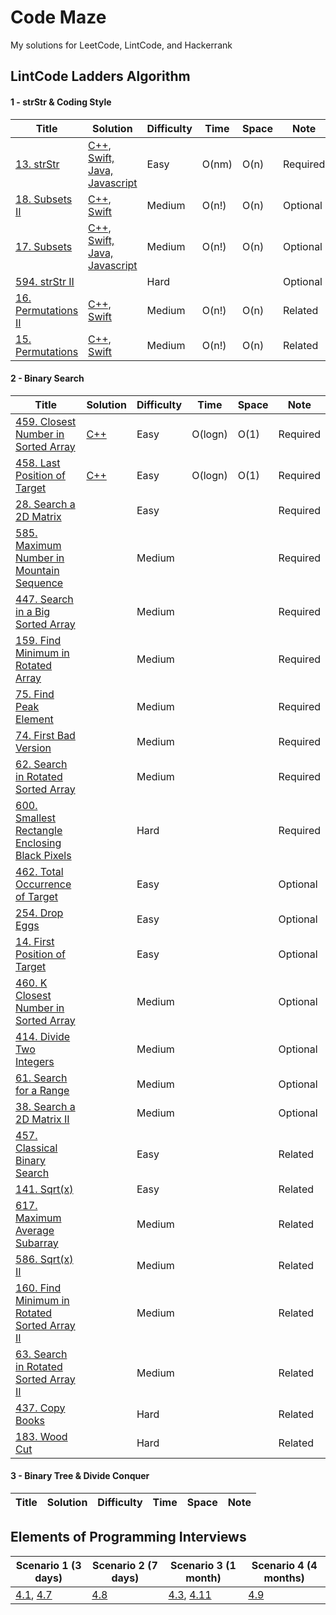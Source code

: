 Code Maze
========

My solutions for LeetCode, LintCode, and Hackerrank

## LintCode Ladders Algorithm

#### 1 - strStr & Coding Style
| Title | Solution | Difficulty | Time | Space | Note |
| ----- | -------- | ---------- | ---- | ----- | ---- |
[13. strStr](http://www.lintcode.com/en/problem/strstr/) | [C++, Swift, Java, Javascript](./src/implement_strstr/) | Easy | O(nm) | O(n) | Required
[18. Subsets II](http://www.lintcode.com/en/problem/subsets-ii/) | [C++, Swift](./src/subsets_ii/) | Medium | O(n!) | O(n) | Optional
[17. Subsets](http://www.lintcode.com/en/problem/subsets/) | [C++, Swift, Java, Javascript](./src/subsets/) | Medium | O(n!) | O(n) | Optional
[594. strStr II](http://www.lintcode.com/en/problem/strstr-ii/) |  | Hard |  |  | Optional
[16. Permutations II](http://www.lintcode.com/en/problem/permutations-ii/) | [C++, Swift](./src/permutations_ii/) | Medium | O(n!) | O(n) | Related
[15. Permutations](http://www.lintcode.com/en/problem/permutations/) | [C++, Swift](./src/permutations/) | Medium | O(n!) | O(n) | Related

#### 2 - Binary Search
| Title | Solution | Difficulty | Time | Space | Note |
| ----- | -------- | ---------- | ---- | ----- | ---- |
[459. Closest Number in Sorted Array](http://www.lintcode.com/en/problem/closest-number-in-sorted-array/) | [C++](./src/closest_number_in_sorted_array) | Easy | O(logn) | O(1) | Required
[458. Last Position of Target](http://www.lintcode.com/en/problem/last-position-of-target/) | [C++](./src/last_position_of_target/) | Easy | O(logn) | O(1) | Required
[28. Search a 2D Matrix](http://www.lintcode.com/problem/search-a-2d-matrix/) |  | Easy |  |  | Required
[585. Maximum Number in Mountain Sequence](http://www.lintcode.com/problem/maximum-number-in-mountain-sequence/) |  | Medium |  |  | Required
[447. Search in a Big Sorted Array](http://www.lintcode.com/problem/search-in-a-big-sorted-array/) |  | Medium |  |  | Required
[159. Find Minimum in Rotated Array](http://www.lintcode.com/problem/find-minimum-in-rotated-sorted-array/) |  | Medium |  |  | Required
[75. Find Peak Element](http://www.lintcode.com/problem/find-peak-element/) |  | Medium |  |  | Required
[74. First Bad Version](http://www.lintcode.com/problem/first-bad-version/) |  | Medium |  |  | Required
[62. Search in Rotated Sorted Array](http://www.lintcode.com/problem/search-in-rotated-sorted-array/) |  | Medium |  |  | Required
[600. Smallest Rectangle Enclosing Black Pixels](http://www.lintcode.com/problem/smallest-rectangle-enclosing-black-pixels/) |  | Hard |  |  | Required
[462. Total Occurrence of Target](http://www.lintcode.com/problem/total-occurrence-of-target/) |  | Easy |  |  | Optional
[254. Drop Eggs](http://www.lintcode.com/problem/drop-eggs/) |  | Easy |  |  | Optional
[14. First Position of Target](http://www.lintcode.com/problem/first-position-of-target/) |  | Easy |  |  | Optional
[460. K Closest Number in Sorted Array](http://www.lintcode.com/problem/k-closest-numbers-in-sorted-array/) |  | Medium |  |  | Optional
[414. Divide Two Integers](http://www.lintcode.com/problem/divide-two-integers/) |  | Medium |  |  | Optional
[61. Search for a Range](http://www.lintcode.com/problem/search-for-a-range/) |  | Medium |  |  | Optional
[38. Search a 2D Matrix II](http://www.lintcode.com/problem/search-a-2d-matrix-ii/) |  | Medium |  |  | Optional
[457. Classical Binary Search](http://www.lintcode.com/problem/classical-binary-search/) |  | Easy |  |  | Related
[141. Sqrt(x)](http://www.lintcode.com/problem/sqrtx/) |  | Easy |  |  | Related
[617. Maximum Average Subarray](http://www.lintcode.com/problem/maximum-average-subarray/) |  | Medium |  |  | Related
[586. Sqrt(x) II](http://www.lintcode.com/problem/sqrtx-ii/) |  | Medium |  |  | Related
[160. Find Minimum in Rotated Sorted Array II](http://www.lintcode.com/problem/find-minimum-in-rotated-sorted-array-ii/) |  | Medium |  |  | Related
[63. Search in Rotated Sorted Array II](http://www.lintcode.com/problem/search-in-rotated-sorted-array-ii/) |  | Medium |  |  | Related
[437. Copy Books](http://www.lintcode.com/problem/copy-books/) |  | Hard |  |  | Related
[183. Wood Cut](http://www.lintcode.com/problem/wood-cut/) |  | Hard |  |  | Related

#### 3 - Binary Tree & Divide Conquer
| Title | Solution | Difficulty | Time | Space | Note |
| ----- | -------- | ---------- | ---- | ----- | ---- |

## Elements of Programming Interviews

| Scenario 1 (3 days) | Scenario 2 (7 days) | Scenario 3 (1 month) | Scenario 4 (4 months) |
| ------------------- | ------------------- | -------------------- | --------------------- |
[4.1](./src/computing_the_parity_of_a_word), [4.7]() | [4.8]() | [4.3](./src/reverse_bits), [4.11]() | [4.9]()